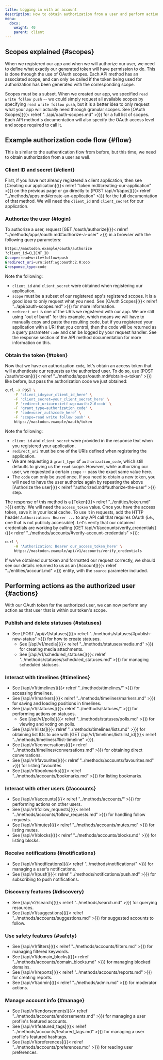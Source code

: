 ```yaml
---
title: Logging in with an account
description: How to obtain authorization from a user and perform actions on their behalf.
menu:
  docs:
    weight: 40
    parent: client
---
```


## Scopes explained {#scopes}

When we registered our app and when we will authorize our user, we need to define what exactly our generated token will have permission to do. This is done through the use of OAuth scopes. Each API method has an associated scope, and can only be called if the token being used for authorization has been generated with the corresponding scope.

Scopes must be a subset. When we created our app, we specified `read write follow push` -- we could simply request all available scopes by specifying `read write follow push`, but it is a better idea to only request what your app will actually need through granular scopes. See [OAuth Scopes]({{< relref "../api/oauth-scopes.md" >}}) for a full list of scopes. Each API method's documentation will also specify the OAuth access level and scope required to call it.

## **Example authorization code flow** {#flow}

This is similar to the authentication flow from before, but this time, we need to obtain authorization from a user as well.

### Client ID and secret {#client}

First, if you have not already registered a client application, then see [Creating our application]({{< relref "token.md#creating-our-application" >}}) on the previous page or go directly to [POST /api/v1/apps]({{< relref "../methods/apps.md#create-an-application" >}}) for the full documentation of that method. We will need the `client_id` and `client_secret` for our application.

### Authorize the user {#login}

To authorize a user, request [GET /oauth/authorize]({{< relref "../methods/apps/oauth.md#authorize-a-user" >}}) in a browser with the following query parameters:

```bash
https://mastodon.example/oauth/authorize
?client_id=CLIENT_ID
&scope=read+write+follow+push
&redirect_uri=urn:ietf:wg:oauth:2.0:oob
&response_type=code
```

Note the following:

* `client_id` and `client_secret` were obtained when registering our application.
* `scope` must be a subset of our registered app's registered scopes. It is a good idea to only request what you need. See [OAuth Scopes]({{< relref "../api/oauth-scopes.md" >}}) for more information.
* `redirect_uri` is one of the URIs we registered with our app. We are still using "out of band" for this example, which means we will have to manually copy and paste the resulting code, but if you registered your application with a URI that you control, then the code will be returned as a query parameter `code` and can be logged by your request handler. See the response section of the API method documentation for more information on this.

### Obtain the token {#token}

Now that we have an authorization `code`, let's obtain an access token that will authenticate our requests as the authorized user. To do so, use [POST /oauth/token]({{< relref "../methods/apps/oauth.md#obtain-a-token" >}}) like before, but pass the authorization code we just obtained:

```bash
curl -X POST \
	-F 'client_id=your_client_id_here' \
	-F 'client_secret=your_client_secret_here' \
	-F 'redirect_uri=urn:ietf:wg:oauth:2.0:oob' \
	-F 'grant_type=authorization_code' \
	-F 'code=user_authzcode_here' \
	-F 'scope=read write follow push' \
	https://mastodon.example/oauth/token
```

Note the following:

* `client_id` and `client_secret` were provided in the response text when you registered your application.
* `redirect_uri` must be one of the URIs defined when registering the application.
* We are requesting a `grant_type` of `authorization_code`, which still defaults to giving us the `read` scope. However, while authorizing our user, we requested a certain `scope` -- pass the exact same value here.
* The `code` can only be used once. If you need to obtain a new token, you will need to have the user authorize again by repeating the above [Authorize the user]({{< relref "authorized.md#authorize-the-user" >}}) step.

The response of this method is a [Token]({{< relref "../entities/token.md" >}}) entity. We will need the `access_token` value. Once you have the access token, save it in your local cache. To use it in requests, add the HTTP header `Authorization: Bearer ...` to any API call that requires OAuth \(i.e., one that is not publicly accessible\). Let's verify that our obtained credentials are working by calling [GET /api/v1/accounts/verify\_credentials]({{< relref "../methods/accounts/#verify-account-credentials" >}}):

```bash
curl \
	-H 'Authorization: Bearer our_access_token_here' \
	https://mastodon.example/api/v1/accounts/verify_credentials
```

If we've obtained our token and formatted our request correctly, we should see our details returned to us as an [Account]({{< relref "../entities/account.md" >}}) entity, with the `source` parameter included.

## Performing actions as the authorized user {#actions}

With our OAuth token for the authorized user, we can now perform any action as that user that is within our token's scope.

### Publish and delete statuses {#statuses}

* See [POST /api/v1/statuses]({{< relref "../methods/statuses/#publish-new-status" >}}) for how to create statuses.
  * See [/api/v1/media]({{< relref "../methods/statuses/media.md" >}}) for creating media attachments.
  * See [/api/v1/scheduled\_statuses]({{< relref "../methods/statuses/scheduled_statuses.md" >}}) for managing scheduled statuses.

### Interact with timelines {#timelines}

* See [/api/v1/timelines]({{< relref "../methods/timelines/" >}}) for accessing timelines.
* See [/api/v1/markers]({{< relref "../methods/timelines/markers.md" >}}) for saving and loading positions in timelines.
* See [/api/v1/statuses]({{< relref "../methods/statuses/" >}}) for performing actions on statuses.
  * See [/api/v1/polls]({{< relref "../methods/statuses/polls.md" >}}) for viewing and voting on polls.
* See [/api/v1/lists]({{< relref "../methods/timelines/lists.md" >}}) for obtaining list IDs to use with [GET /api/v1/timelines/list/:list\_id]({{< relref "../methods/timelines/#list-timeline" >}}).
* See [/api/v1/conversations]({{< relref "../methods/timelines/conversations.md" >}}) for obtaining direct conversations.
* See [/api/v1/favourites]({{< relref "../methods/accounts/favourites.md" >}}) for listing favourites.
* See [/api/v1/bookmarks]({{< relref "../methods/accounts/bookmarks.md" >}}) for listing bookmarks.

### Interact with other users {#accounts}

* See [/api/v1/accounts]({{< relref "../methods/accounts/" >}}) for performing actions on other users.
* See [/api/v1/follow\_requests]({{< relref "../methods/accounts/follow_requests.md" >}}) for handling follow requests.
* See [/api/v1/mutes]({{< relref "../methods/accounts/mutes.md" >}}) for listing mutes.
* See [/api/v1/blocks]({{< relref "../methods/accounts/blocks.md" >}}) for listing blocks.

### Receive notifications {#notifications}

* See [/api/v1/notifications]({{< relref "../methods/notifications/" >}}) for managing a user's notifications.
* See [/api/v1/push]({{< relref "../methods/notifications/push.md" >}}) for subscribing to push notifications.

### Discovery features {#discovery}

* See [/api/v2/search]({{< relref "../methods/search.md" >}}) for querying resources.
* See [/api/v1/suggestions]({{< relref "../methods/accounts/suggestions.md" >}}) for suggested accounts to follow.

### Use safety features {#safety}

* See [/api/v1/filters]({{< relref "../methods/accounts/filters.md" >}}) for managing filtered keywords.
* See [/api/v1/domain\_blocks]({{< relref "../methods/accounts/domain_blocks.md" >}}) for managing blocked domains.
* See [/api/v1/reports]({{< relref "../methods/accounts/reports.md" >}}) for creating reports.
* See [/api/v1/admin]({{< relref "../methods/admin.md" >}}) for moderator actions.

### Manage account info {#manage}

* See [/api/v1/endorsements]({{< relref "../methods/accounts/endorsements.md" >}}) for managing a user profile's featured accounts.
* See [/api/v1/featured\_tags]({{< relref "../methods/accounts/featured_tags.md" >}}) for managing a user profile's featured hashtags.
* See [/api/v1/preferences]({{< relref "../methods/accounts/preferences.md" >}}) for reading user preferences.

